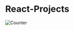 # React-Projects

![Counter](https://user-images.githubusercontent.com/50860979/98713654-e26c6100-23ad-11eb-8989-142232c96853.PNG)
